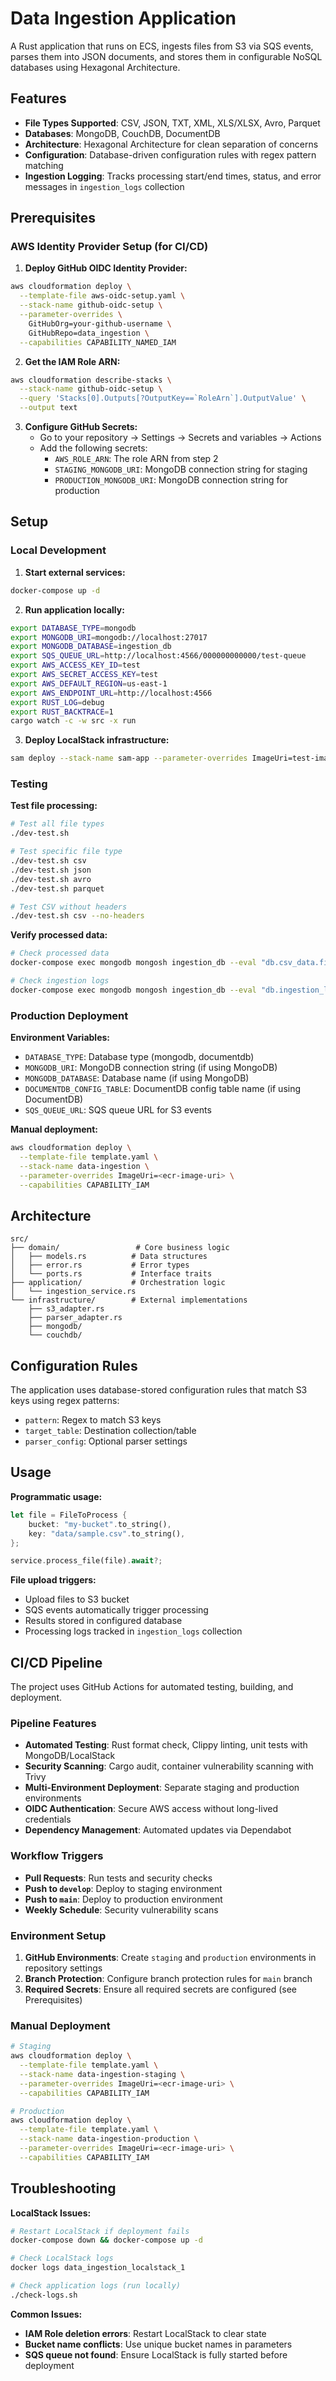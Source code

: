 # Data Ingestion Application

A Rust application that runs on ECS, ingests files from S3 via SQS events, parses them into JSON documents, and stores them in configurable NoSQL databases using Hexagonal Architecture.

## Features

- **File Types Supported**: CSV, JSON, TXT, XML, XLS/XLSX, Avro, Parquet
- **Databases**: MongoDB, CouchDB, DocumentDB
- **Architecture**: Hexagonal Architecture for clean separation of concerns
- **Configuration**: Database-driven configuration rules with regex pattern matching
- **Ingestion Logging**: Tracks processing start/end times, status, and error messages in `ingestion_logs` collection

## Prerequisites

### AWS Identity Provider Setup (for CI/CD)

1. **Deploy GitHub OIDC Identity Provider:**
```bash
aws cloudformation deploy \
  --template-file aws-oidc-setup.yaml \
  --stack-name github-oidc-setup \
  --parameter-overrides \
    GitHubOrg=your-github-username \
    GitHubRepo=data_ingestion \
  --capabilities CAPABILITY_NAMED_IAM
```

2. **Get the IAM Role ARN:**
```bash
aws cloudformation describe-stacks \
  --stack-name github-oidc-setup \
  --query 'Stacks[0].Outputs[?OutputKey==`RoleArn`].OutputValue' \
  --output text
```

3. **Configure GitHub Secrets:**
   - Go to your repository → Settings → Secrets and variables → Actions
   - Add the following secrets:
     - `AWS_ROLE_ARN`: The role ARN from step 2
     - `STAGING_MONGODB_URI`: MongoDB connection string for staging
     - `PRODUCTION_MONGODB_URI`: MongoDB connection string for production

## Setup

### Local Development

1. **Start external services:**
```bash
docker-compose up -d
```

2. **Run application locally:**
```bash
export DATABASE_TYPE=mongodb
export MONGODB_URI=mongodb://localhost:27017
export MONGODB_DATABASE=ingestion_db
export SQS_QUEUE_URL=http://localhost:4566/000000000000/test-queue
export AWS_ACCESS_KEY_ID=test
export AWS_SECRET_ACCESS_KEY=test
export AWS_DEFAULT_REGION=us-east-1
export AWS_ENDPOINT_URL=http://localhost:4566
export RUST_LOG=debug
export RUST_BACKTRACE=1
cargo watch -c -w src -x run
```

3. **Deploy LocalStack infrastructure:**
```bash
sam deploy --stack-name sam-app --parameter-overrides ImageUri=test-image --no-confirm-changeset
```

### Testing

**Test file processing:**
```bash
# Test all file types
./dev-test.sh

# Test specific file type
./dev-test.sh csv
./dev-test.sh json
./dev-test.sh avro
./dev-test.sh parquet

# Test CSV without headers
./dev-test.sh csv --no-headers
```

**Verify processed data:**
```bash
# Check processed data
docker-compose exec mongodb mongosh ingestion_db --eval "db.csv_data.find().pretty()"

# Check ingestion logs
docker-compose exec mongodb mongosh ingestion_db --eval "db.ingestion_logs.find().pretty()"
```
### Production Deployment

**Environment Variables:**
- `DATABASE_TYPE`: Database type (mongodb, documentdb)
- `MONGODB_URI`: MongoDB connection string (if using MongoDB)
- `MONGODB_DATABASE`: Database name (if using MongoDB)
- `DOCUMENTDB_CONFIG_TABLE`: DocumentDB config table name (if using DocumentDB)
- `SQS_QUEUE_URL`: SQS queue URL for S3 events

**Manual deployment:**
```bash
aws cloudformation deploy \
  --template-file template.yaml \
  --stack-name data-ingestion \
  --parameter-overrides ImageUri=<ecr-image-uri> \
  --capabilities CAPABILITY_IAM
```

## Architecture

```
src/
├── domain/                 # Core business logic
│   ├── models.rs          # Data structures
│   ├── error.rs           # Error types
│   └── ports.rs           # Interface traits
├── application/           # Orchestration logic
│   └── ingestion_service.rs
└── infrastructure/        # External implementations
    ├── s3_adapter.rs
    ├── parser_adapter.rs
    ├── mongodb/
    └── couchdb/
```

## Configuration Rules

The application uses database-stored configuration rules that match S3 keys using regex patterns:

- `pattern`: Regex to match S3 keys
- `target_table`: Destination collection/table
- `parser_config`: Optional parser settings

## Usage

**Programmatic usage:**
```rust
let file = FileToProcess {
    bucket: "my-bucket".to_string(),
    key: "data/sample.csv".to_string(),
};

service.process_file(file).await?;
```

**File upload triggers:**
- Upload files to S3 bucket
- SQS events automatically trigger processing
- Results stored in configured database
- Processing logs tracked in `ingestion_logs` collection

## CI/CD Pipeline

The project uses GitHub Actions for automated testing, building, and deployment.

### Pipeline Features

- **Automated Testing**: Rust format check, Clippy linting, unit tests with MongoDB/LocalStack
- **Security Scanning**: Cargo audit, container vulnerability scanning with Trivy
- **Multi-Environment Deployment**: Separate staging and production environments
- **OIDC Authentication**: Secure AWS access without long-lived credentials
- **Dependency Management**: Automated updates via Dependabot

### Workflow Triggers

- **Pull Requests**: Run tests and security checks
- **Push to `develop`**: Deploy to staging environment
- **Push to `main`**: Deploy to production environment
- **Weekly Schedule**: Security vulnerability scans

### Environment Setup

1. **GitHub Environments**: Create `staging` and `production` environments in repository settings
2. **Branch Protection**: Configure branch protection rules for `main` branch
3. **Required Secrets**: Ensure all required secrets are configured (see Prerequisites)

### Manual Deployment

```bash
# Staging
aws cloudformation deploy \
  --template-file template.yaml \
  --stack-name data-ingestion-staging \
  --parameter-overrides ImageUri=<ecr-image-uri> \
  --capabilities CAPABILITY_IAM

# Production
aws cloudformation deploy \
  --template-file template.yaml \
  --stack-name data-ingestion-production \
  --parameter-overrides ImageUri=<ecr-image-uri> \
  --capabilities CAPABILITY_IAM
```

## Troubleshooting

**LocalStack Issues:**
```bash
# Restart LocalStack if deployment fails
docker-compose down && docker-compose up -d

# Check LocalStack logs
docker logs data_ingestion_localstack_1

# Check application logs (run locally)
./check-logs.sh
```

**Common Issues:**
- **IAM Role deletion errors**: Restart LocalStack to clear state
- **Bucket name conflicts**: Use unique bucket names in parameters
- **SQS queue not found**: Ensure LocalStack is fully started before deployment